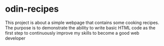 # odin-recipes
This project is about a simple webpage that contains some cooking recipes. The purpose
is to demonstrate the ability to write basic HTML code
as the first step to continuously improve my skills to become a good web developer
